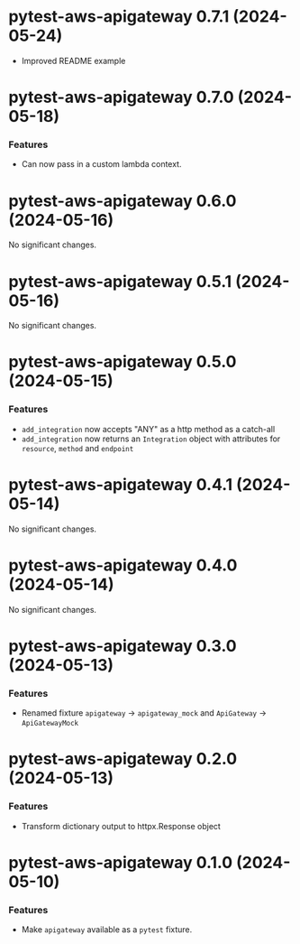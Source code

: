 # pytest-aws-apigateway 0.7.1 (2024-05-24)

- Improved README example


# pytest-aws-apigateway 0.7.0 (2024-05-18)

### Features

- Can now pass in a custom lambda context.


# pytest-aws-apigateway 0.6.0 (2024-05-16)

No significant changes.


# pytest-aws-apigateway 0.5.1 (2024-05-16)

No significant changes.


# pytest-aws-apigateway 0.5.0 (2024-05-15)

### Features

- `add_integration` now accepts "ANY" as a http method as a catch-all
- `add_integration` now returns an `Integration` object with attributes for `resource`, `method` and `endpoint`


# pytest-aws-apigateway 0.4.1 (2024-05-14)

No significant changes.


# pytest-aws-apigateway 0.4.0 (2024-05-14)

No significant changes.


# pytest-aws-apigateway 0.3.0 (2024-05-13)

### Features

- Renamed fixture `apigateway` -> `apigateway_mock` and `ApiGateway` -> `ApiGatewayMock`


# pytest-aws-apigateway 0.2.0 (2024-05-13)

### Features

- Transform dictionary output to httpx.Response object


# pytest-aws-apigateway 0.1.0 (2024-05-10)

### Features

- Make `apigateway` available as a `pytest` fixture.
